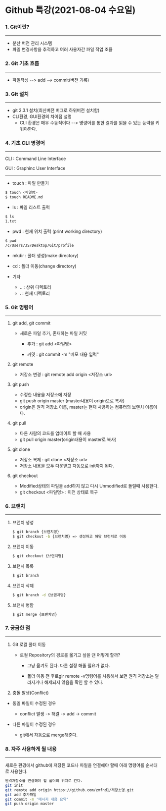 # Github 특강(2021-08-04 수요일)



### 1. Git이란?

---

- 분산 버전 관리 시스템
- 파일 변경사항을 추적하고 여러 사용자간 파일 작업 조율



### 2. Git 기초 흐름

---

- 파일작성 --> add --> commit(버전 기록)



### 3. Git 설치

---

- git 2.3.1 설치(최신버전 버그로 하위버전 설치함)
- CLI환경, GUI환경의 차이점 설명
  - CLI 환경은 매우 수동적이다 --> 명령어를 통한 결과를 읽을 수 있는 능력을 키워야한다.



### 4. 기초 CLI 명령어

---

CLI : Command Line Interface

GUI : Graphinc User Interface

***

- touch : 파일 만들기

```bash
$ touch <파일명>
$ touch README.md
```

- ls : 파일 리스트 출력

```bash
$ ls
1.txt
```

- pwd : 현재 위치 출력 (print working directory)

```bash
$ pwd
/c/Users/JS/Desktop/Git/profile
```

- mkdir : 폴더 생성(make directory)

- cd : 폴더 이동(change directory)
- 기타
  - .. :  상위 디렉토리
  - . : 현재 디렉토리



### 5. Git 명령어

---

1. git add, git commit

   - 새로운 파일 추가, 존재하는 파일 커밋

     - 추가 : git add <파일명>

     - 커밋 : git commit -m "메모 내용 입력"
2. git remote

   - 저장소 변경 : git remote add origin <저장소 url>
3. git push
   - 수정한 내용을 저장소에 저장
   - git push origin master (master내용이 origin으로 복사)
   - origin은 원격 저장소 이름, master는 현재 사용하는 컴퓨터의 브랜치 이름이다.
4. git pull
   - 다른 사람의 코드를 업데이트 할 때 사용
   - git pull origin master(origin내용이 master로 복사)
5. git clone
   - 저장소 복제 : git clone <저장소 url>
   - 저장소 내용을 모두 다운받고 자동으로 init까지 된다.
6. git checkout
   - Modified상태의 파일을 add하지 않고 다시 Unmodified로 돌릴때 사용한다.
   - git checkout <파일명> : 이전 상태로 복구



### 6. 브랜치

---

1. 브랜치 생성

   ```bash
   $ git branch {브랜치명}
   $ git checkout -b {브랜치명} => 생성하고 해당 브런치로 이동
   ```

2. 브랜치 이동

   ```bash
   $ git checkout {브랜치명}
   ```

3. 브랜치 목록

   ```bash
   $ git branch
   ```

4. 브랜치 삭제

   ```bash
   $ git branch -d {브랜치명}
   ```

5. 브랜치 병함

   ```bash
   $ git merge {브랜치명}
   ```

   

### 7. 궁금한 점

---

1. Git 로컬 폴더 이동

   - 로컬 Repository의 경로를 옮기고 싶을 땐 어떻게 할까?

     - 그냥 옮겨도 된다. 다른 설정 해줄 필요가 없다.

     - 폴더 이동 전 후로gir remote -v명령어를 사용해서 보면 원격 저장소는 달라지거나 해제되지 않음을 확인 할 수 있다.

       

2.  충돌 발생(Conflict)

   - 동일 파일이 수정된 경우

     - conflict 발생 -> 해결 -> add -> commit

   - 다른 파일이 수정된 경우

     - git에서 자동으로 merge해준다.

       

### 8. 자주 사용하게 될 내용

---

새로운 환경에서 github에 저장된 코드나 파일을 연결해야 할때 아래 명령어를 순서대로 사용한다.

```bash
원격저장소를 연결해야 할 폴더의 위치로 간다.
git init
git remote add origin https://github.com/zmfhd1/저장소명.git
git add 추가파일
git commit -m '메시지 내용 요약'
git push origin master
```



